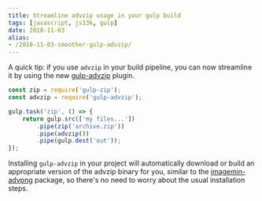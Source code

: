 ```yaml
---
title: Streamline advzip usage in your gulp build
tags: [javascript, js13k, gulp]
date: 2018-11-03
alias:
- /2018-11-03-smoother-gulp-advzip/
---
```


A quick tip: if you use `advzip` in your build pipeline, you can now streamline it by using the
new [gulp-advzip](https://www.npmjs.com/package/gulp-advzip) plugin.

``` js gulpfile.js
const zip = require('gulp-zip');
const advzip = require('gulp-advzip');

gulp.task('zip', () => {
    return gulp.src(['my files...'])
        .pipe(zip('archive.zip'))
        .pipe(advzip())
        .pipe(gulp.dest('out'));
});
```

Installing `gulp-advzip` in your project will automatically download or build an appropriate version
of the advzip binary for you, similar to the [imagemin-advpng](https://www.npmjs.com/package/imagemin-advpng)
package, so there's no need to worry about the usual installation steps.
